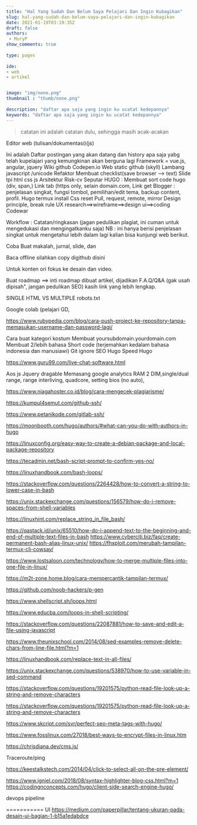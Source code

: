 ```yaml
---
title: "Hal Yang Sudah Dan Belum Saya Pelajari Dan Ingin Kubagikan"
slug: hal-yang-sudah-dan-belum-saya-pelajari-dan-ingin-kubagikan
date: 2021-01-19T03:19:35Z
draft: false 
authors:
 - MuryP
show_comments: true 
 
type: pages 
 
ide: 
- web
- artikel


image: "img/none.png" 
thumbnail : "thumb/none.png" 
 
description: "daftar apa saja yang ingin ku ucatat kedepannya" 
keywords: "daftar apa saja yang ingin ku ucatat kedepannya" 
--- 
```


> catatan ini adalah catatan dulu, sehingga masih acak-acakan

Editor web (tulisan/dokumentasi)(js)

Ini adalah Daftar postingan yang akan datang dan history apa saja yabg telah kupelajari yang kemungkinan akan berguna lagi
Framework = 
vue.js, angular, jquery
Wiki github
Codepen.io
Web static github (skyll)
Lambang javascript /unicode
Refaktor
Membuat checklist(save browser --> text)
Slide tpi htnl css js
Arsitektur Risk-cv
Seputar HUGO :
Membuat sort code hugo (div, span,)
Link tab (https only, selain domain.com, 
Link get
Blogger : penjelasan singkat, fungsi tombol, pemilihan/edit tema, backup content, profil.
Hugo termux install
Css reset
Pull, request, remote, mirror
Design principle, break rule
UX research==>wireframe==>design ui==>coding
Codewar


Workflow :
Catatan/ringkasan (jagan pedulikan plagiat, ini cuman untuk mengedukasi dan mengingatkanku saja) 
NB : ini hanya berisi penjelasan singkat untuk mengetahui lebih dalam lagi kalian bisa kunjungi web berikut.

Coba Buat makalah, jurnal, slide, dan 

Baca offline silahkan copy digithub disini

Untuk konten ori fokus ke desain dan video.



Buat roadmap ==> inti roadmap dibuat artikel, dijadikan F.A.Q/Q&A (gak usah dipisah", jangan pedulikan SEO) kasih link yang lebih lengkap.


SINGLE HTML VS MULTIPLE
robots.txt

Google colab (pelajari GD, 

https://www.rubypedia.com/blog/cara-push-project-ke-repository-tanpa-memasukan-username-dan-password-lagi/

Cara buat kategori kostum
Membuat yoursubdomain.yourdomain.com
Membuat 2/lebih bahasa
Short code (terjemahkan kedalam bahasa indonesia dan manusiawi)
Git ignore
SEO Hugo
Speed Hugo

https://www.guru99.com/live-chat-software.html

Aos js
Jquery dragable
Memasang google analytics
RAM 2 DIM,single/dual range, range interliving, quadcore, setting bios (no auto),

https://www.niagahoster.co.id/blog/cara-mengecek-plagiarisme/

https://kumpul4semut.com/github-ssh/

https://www.petanikode.com/gitlab-ssh/

https://moonbooth.com/hugo/authors/#what-can-you-do-with-authors-in-hugo

https://linuxconfig.org/easy-way-to-create-a-debian-package-and-local-package-repository

https://tecadmin.net/bash-script-prompt-to-confirm-yes-no/

https://linuxhandbook.com/bash-loops/

https://stackoverflow.com/questions/2264428/how-to-convert-a-string-to-lower-case-in-bash

https://unix.stackexchange.com/questions/156579/how-do-i-remove-spaces-from-shell-variables

https://linuxhint.com/replace_string_in_file_bash/

https://qastack.id/unix/65510/how-do-i-append-text-to-the-beginning-and-end-of-multiple-text-files-in-bash
https://www.cyberciti.biz/faq/create-permanent-bash-alias-linux-unix/
https://fhxploit.com/merubah-tampilan-termux-cli-cowsay/


https://www.lostsaloon.com/technology/how-to-merge-multiple-files-into-one-file-in-linux/


https://m2t-zone.home.blog/cara-mempercantik-tampilan-termux/

https://github.com/noob-hackers/p-gen

https://www.shellscript.sh/loops.html

https://www.educba.com/loops-in-shell-scripting/

https://stackoverflow.com/questions/22087881/how-to-save-and-edit-a-file-using-javascript


https://www.theunixschool.com/2014/08/sed-examples-remove-delete-chars-from-line-file.html?m=1

https://linuxhandbook.com/replace-text-in-all-files/

https://unix.stackexchange.com/questions/538970/how-to-use-variable-in-sed-command


https://stackoverflow.com/questions/19201575/python-read-file-look-up-a-string-and-remove-characters

https://stackoverflow.com/questions/19201575/python-read-file-look-up-a-string-and-remove-characters

https://www.skcript.com/svr/perfect-seo-meta-tags-with-hugo/

https://www.fosslinux.com/27018/best-ways-to-encrypt-files-in-linux.htm

https://chrisdiana.dev/cms.js/

Traceroute/ping

https://keestalkstech.com/2014/04/click-to-select-all-on-the-pre-element/

https://www.igniel.com/2018/08/syntax-highlighter-blog-css.html?m=1
https://codingnconcepts.com/hugo/client-side-search-engine-hugo/

devops pipeline


=========== UI
https://medium.com/paperpillar/tentang-ukuran-pada-desain-ui-bagian-1-b15a1edabdce